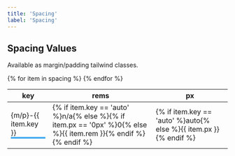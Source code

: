 ```yaml
---
title: 'Spacing'
label: 'Spacing'
---
```


## Spacing Values

Available as margin/padding tailwind classes.

<table>
  <thead>
    <th>key</th>
    <th>rems</th>
    <th>px</th>
  </thead>
{% for item in spacing %}
  <tr>
    <td>
      {m/p}-{{ item.key }}
      <div style="width: {{ item.px }}; height: 4px; background: #4ae;"></div>
    </td>
    <td>{% if item.key == 'auto' %}n/a{% else %}{% if item.px == '0px' %}0{% else %}{{ item.rem }}{% endif %}{% endif %}</td>
    <td>{% if item.key == 'auto' %}auto{% else %}{{ item.px }}{% endif %}</td>
  </tr>
{% endfor %}
</table>
